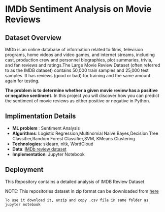 # IMDb Sentiment Analysis on Movie Reviews

## Dataset Overview

IMDb is an online database of information related to films, television programs, home videos and video games, and internet streams, including cast, production crew and personnel biographies, plot summaries, trivia, and fan reviews and ratings.The Large Movie Review Dataset (often referred to as the IMDB dataset) contains 50,000 train samples and 25,000 test samples. It has reviews (good or bad) for training and the same amount again for testing. 

**The problem is to determine whether a given movie review has a positive or negative sentiment.** In this project you will discover how you can predict the sentiment of movie reviews as either positive or negative in Python.

## Implimentation Details

- **ML problem** : Sentiment Analysis
- **Algorithms**: Logistic Regression,Multinomial Naive Bayes,Decision Tree Classifier,Random Forest Classifier,SVM, KMeans Clustering
- **Technologies**: sklearn, nltk, WordCloud
- **Data**: [IMDb review dataset ](https://drive.google.com/file/d/1PhnmoEP-EnPLny03WZX5L39M2ewmXdMC/view?usp=sharing)  
- **Implementation**: Jupyter Notebook


## Deployment
This Repository contains a detailed analysis of IMDB Review Dataset

NOTE: 
This repositories dataset in zip format can be downloaded from [here](https://drive.google.com/file/d/1PhnmoEP-EnPLny03WZX5L39M2ewmXdMC/view?usp=sharing) 


````
To use it download it, unzip and copy .csv file in same folder as jupyter notebook 
````



